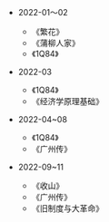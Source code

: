 - 2022-01～02

    * 《繁花》
    * 《蒲柳人家》
    * 《1Q84》
    
- 2022-03
   
    * 《1Q84》
    * 《经济学原理基础》

- 2022-04~08
   
    * 《1Q84》
    * 《广州传》

- 2022-09~11
   
    * 《收山》
    * 《广州传》
    * 《旧制度与大革命》
